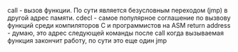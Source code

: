call - вызов функции. По сути является безусловным переходом (jmp) в другой адрес памяти.
cdecl - самое популярное соглашение по вызвову функций среди компиляторов С и программистов на ASM
return address - думаю, это адрес следующей команды после call когда вызываемая функция закончит работу, по сути это еще один jmp 